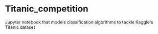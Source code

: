 # Titanic_competition
Jupyter notebook that models classification algorithms to tackle Kaggle's Titanic dataset
